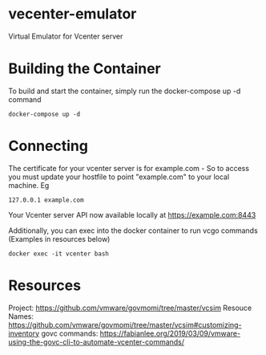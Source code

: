 # vecenter-emulator

Virtual Emulator for Vcenter server

# Building the Container

To build and start the container, simply run the docker-compose up -d command

```
docker-compose up -d
```

# Connecting

The certificate for your vcenter server is for example.com - So to access you must update your hostfile to point "example.com" to your local machine. Eg
```
127.0.0.1 example.com
```

Your Vcenter server API now available locally at https://example.com:8443

Additionally, you can exec into the docker container to run vcgo commands (Examples in resources below)

```
docker exec -it vcenter bash
```

# Resources

Project: https://github.com/vmware/govmomi/tree/master/vcsim
Resouce Names: https://github.com/vmware/govmomi/tree/master/vcsim#customizing-inventory
govc commands: https://fabianlee.org/2019/03/09/vmware-using-the-govc-cli-to-automate-vcenter-commands/
